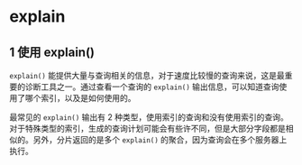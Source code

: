 # explain

## 1 使用 explain()

`explain()` 能提供大量与查询相关的信息，对于速度比较慢的查询来说，这是最重要的诊断工具之一。通过查看一个查询的 `explain()` 输出信息，可以知道查询使用了哪个索引，以及是如何使用的。

最常见的 `explain()` 输出有 2 种类型，使用索引的查询和没有使用索引的查询。对于特殊类型的索引，生成的查询计划可能会有些许不同，但是大部分字段都是相似的。另外，分片返回的是多个 `explain()` 的聚合，因为查询会在多个服务器上执行。